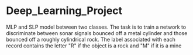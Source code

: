# Deep_Learning_Project
MLP and SLP model between two classes.
The task is to train a network to discriminate between sonar signals bounced
off a metal cylinder and those bounced off a roughly cylindrical rock.
The label associated with each record contains the letter "R" if the object
is a rock and "M" if it is a mine
